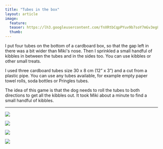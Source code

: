 ```yaml
---
title: "Tubes in the box"
layout: article
image:
  feature:
  teaser: https://lh3.googleusercontent.com/fnXRtbCqpPYuv9b7soY7mGv3eg8WiQOo8mvzBKSHjYcaMLndsEbNiT05E5GAR4skw5eT3ou8DCo2LOLAYVIIgfYDasQJnAd3_-mjwZMEzutj9k_Y1ZZTEHMva25ogXibkJlNZB3T0LOlneLX328qjIKd3QP0MawmyEoh3yBgRbdnpY-KOQWX2his8KB7csQ-bwxPuWnPypVvqb-WhvUVBkKA3eKNJhCzkU_83lLFZ4GBHYGaRNnq8RE3IsiNnMotkKpNyRf740N1CbYGKO_Qk6slP6tikHUgIwV2Xjtodueo3WisnL7CXm_MGGvqSbrzCM3DJSr34LPOe9Fe93pGrP8s8179mrYUmzWNiuYnGj5sbZaum-koLMzxVzGeyEenMKdzO2NkxMLydY1JUWvSDGw98CEGFPXzxDxE5CFhyp0B6vG440epbJTJdwRNwQKEz_FpNOmIWrp0DafX1EcSVmwtPw7zS_8vqgG7_mJ2acg80HPoWhSTqbuhGxdlWL45clPATJxZcULs6WrZ9Jyjgq0SKGqwKEBoGwEZM_IN7MI=w245
  thumb:
---
```


I put four tubes on the bottom of a cardboard box, so that the gap left in there was a bit wider than Miki's nose. Then I sprinkled a small handful of kibbles in between the tubes and in the sides too. You can use kibbles or other small treats.

I used three cardboard tubes size 30 x 8 cm (12” x 3”) and a cut from a plastic pipe. You can use any tubes available, for example empty paper towel rolls, soda bottles or Pringles tubes.

The idea of this game is that the dog needs to roll the tubes to both directions to get all the kibbles out. It took Miki about a minute to find a small handful of kibbles.

---

[![](https://lh3.googleusercontent.com/Hq7vsh6Tag44RDHM3KjxKBrdxoITavBu3mm8UI_8HpW_qfw9fHy2GETMe5kdYlE5VY2vSV3QXT_AVcMBkWEs2ZvAb_l7Zup7qdBG0AbRsGWvcCNXb5QD950LsMLdW3hCVU_jrpUmLQm9KgmzC9iA9tjFta3HbyuqGBzVdohWEoMlgj-5pggB2KesOhORCkefBfUB73HHxeJp-Ie_83aMpOPrA-QwWcaFdaDAMtCi2iaMt21H24hJEZQaxJcz9i9te6dO81_YTcCu6WcrZZ9ncwRBCgNkDTK9YpYJBTV4Ua-9it6wL9OGSQ6OoEMh7ukY2bqQQTyY9w7iCVffm8k-AnlEG_WaDNJD-GhHkeSsg9pvdoXiAAy_5bbcrKCe2oCoKwiolc43Xfi-HqAgbTjhff7AN82JXp0hYmW-mqxMMJGOkIEEV61uTIxflr8aGXtaXKGYJuK710Tb8XJnDS2VxEWaXgoaKLJbpgF5WJjTuiP-RFvBbMoHKkBleTPAeH-A0-DWNse5C09sqwIycYU7CumC2GlOU3N1WGGiaVPSyhU=w800)](https://lh3.googleusercontent.com/Hq7vsh6Tag44RDHM3KjxKBrdxoITavBu3mm8UI_8HpW_qfw9fHy2GETMe5kdYlE5VY2vSV3QXT_AVcMBkWEs2ZvAb_l7Zup7qdBG0AbRsGWvcCNXb5QD950LsMLdW3hCVU_jrpUmLQm9KgmzC9iA9tjFta3HbyuqGBzVdohWEoMlgj-5pggB2KesOhORCkefBfUB73HHxeJp-Ie_83aMpOPrA-QwWcaFdaDAMtCi2iaMt21H24hJEZQaxJcz9i9te6dO81_YTcCu6WcrZZ9ncwRBCgNkDTK9YpYJBTV4Ua-9it6wL9OGSQ6OoEMh7ukY2bqQQTyY9w7iCVffm8k-AnlEG_WaDNJD-GhHkeSsg9pvdoXiAAy_5bbcrKCe2oCoKwiolc43Xfi-HqAgbTjhff7AN82JXp0hYmW-mqxMMJGOkIEEV61uTIxflr8aGXtaXKGYJuK710Tb8XJnDS2VxEWaXgoaKLJbpgF5WJjTuiP-RFvBbMoHKkBleTPAeH-A0-DWNse5C09sqwIycYU7CumC2GlOU3N1WGGiaVPSyhU=s0)

[![](https://lh3.googleusercontent.com/B6xDWVyf1IZ8TkeIZi1USwJYZADQ95cpQ9Dq8UreXhrg9jMIs74Q-C9u70ggLxljIWZpfSZwfmgPZ38AjKckzTWtU-wpU9ikgKpaX9SKDyfeW3L0f1wsBnfVNiPOooSegh1rDCC-wDZmbFtqudJq_xpcSwjuM6l_vU1ierQLGTYl9cd6mCjAj-Cn-qZh-5J9iftCt3W3NJQopaZFHtDSm_2N4JhqpsHYKhwL2_JUPke4OGbAxcL4woreRr2ef_HF5wwOaqWFSIE_G7UbAv1wyKmGP_w1SRswRso9uxkspQqP4t9DgKYyuPM-ExCUkSFZ_W3qBshCxHhp4aWuKhUhMx1A2N7993drKm88K7bl46CU588TY8U8rHIa_LWLBjKrHxaSqtcRdt-PjhiGdnPWKdaE7SNAJ6yGCeDKSumrHRNdsNGOmO58ZZZgP_HnqvGuPozGmu8j3CkuBI-5e9HRnfX0MP_KNIGawamlN3_KlHZJ8aCne_nVR1d2q570P4etOAmt4dKPYY7u_52lY9z1swY2Ft4nYYMxdjWYA9lCIJc=w800)](https://lh3.googleusercontent.com/B6xDWVyf1IZ8TkeIZi1USwJYZADQ95cpQ9Dq8UreXhrg9jMIs74Q-C9u70ggLxljIWZpfSZwfmgPZ38AjKckzTWtU-wpU9ikgKpaX9SKDyfeW3L0f1wsBnfVNiPOooSegh1rDCC-wDZmbFtqudJq_xpcSwjuM6l_vU1ierQLGTYl9cd6mCjAj-Cn-qZh-5J9iftCt3W3NJQopaZFHtDSm_2N4JhqpsHYKhwL2_JUPke4OGbAxcL4woreRr2ef_HF5wwOaqWFSIE_G7UbAv1wyKmGP_w1SRswRso9uxkspQqP4t9DgKYyuPM-ExCUkSFZ_W3qBshCxHhp4aWuKhUhMx1A2N7993drKm88K7bl46CU588TY8U8rHIa_LWLBjKrHxaSqtcRdt-PjhiGdnPWKdaE7SNAJ6yGCeDKSumrHRNdsNGOmO58ZZZgP_HnqvGuPozGmu8j3CkuBI-5e9HRnfX0MP_KNIGawamlN3_KlHZJ8aCne_nVR1d2q570P4etOAmt4dKPYY7u_52lY9z1swY2Ft4nYYMxdjWYA9lCIJc=s0)

[![](https://lh3.googleusercontent.com/iSfHO__V3eVfWwxgVWuac-OMRaIz16kT1IDO1f9SJRcFuBegjP6T0IuGe2YzEGvmNVVXIEKSV4q4h6SIghw5ZHrtFdKpuBnTyDRb4QftFHhmEnC62QnlGU7FiaBkddFI8ZtrMwWVawU7YuXMH7hWCAs5qnR6h0Kklm9yj9EPeUmwgl6ePRtXH3-YcqH-jwAqyCOWpsDtjse1_bwZfLzSjiy3BA8xFsccCGkpSZk5i6gCrSdAkZvT_LlIyOxsjquc8hykhRwwSB7sCU69iJxwBXJgkwCOCXGYsJAMp1fq1mij3YOHxD4ZmmWfLYjox1t9SHEKjesxctF7ndokO6U4FBpmWyoTiD2WeuyXJ2i7YEgs2j5-JPk-ulkta-D1LstZmFPxpQqt-orzwKahxJGvrBdcMCZhUsbig4XLhgkcaUZlY2xl5FhS1Xah03HzwmuEhOQv-G2hvgZso5HEpSGtomzLpUgrSbu86kkom-l4bkk4nuH9EDzJgXXKrNlYm9R1j7Arv0yxdTHolO46fEXWQmEtFLObAtFaz5aMA-Bz4cE=w800)](https://lh3.googleusercontent.com/iSfHO__V3eVfWwxgVWuac-OMRaIz16kT1IDO1f9SJRcFuBegjP6T0IuGe2YzEGvmNVVXIEKSV4q4h6SIghw5ZHrtFdKpuBnTyDRb4QftFHhmEnC62QnlGU7FiaBkddFI8ZtrMwWVawU7YuXMH7hWCAs5qnR6h0Kklm9yj9EPeUmwgl6ePRtXH3-YcqH-jwAqyCOWpsDtjse1_bwZfLzSjiy3BA8xFsccCGkpSZk5i6gCrSdAkZvT_LlIyOxsjquc8hykhRwwSB7sCU69iJxwBXJgkwCOCXGYsJAMp1fq1mij3YOHxD4ZmmWfLYjox1t9SHEKjesxctF7ndokO6U4FBpmWyoTiD2WeuyXJ2i7YEgs2j5-JPk-ulkta-D1LstZmFPxpQqt-orzwKahxJGvrBdcMCZhUsbig4XLhgkcaUZlY2xl5FhS1Xah03HzwmuEhOQv-G2hvgZso5HEpSGtomzLpUgrSbu86kkom-l4bkk4nuH9EDzJgXXKrNlYm9R1j7Arv0yxdTHolO46fEXWQmEtFLObAtFaz5aMA-Bz4cE=s0)

[![](https://lh3.googleusercontent.com/mLln5yk-FEiGG6pURSakfWwFLv8b5phh1qNHBAUn0eHGqoOhhkeYUVCD90W7-Rb800bUjYSQOxMUUzKcwSRYnyLKWbwYJkIPvbD7wbyV1gdmyd9lzOut7tZpfddfrobFq2XTbepVN5PwcJTS_MRw7zsEF3UUR7VAKCY5siOBet5wX4BagxyjoqwgC-BXfiEu4WEBkOlra0TNC5BGq0uSTysKp2DiTnFHlWVKtEZugHj4sgbCdVc3YfEIBat4ck2zl-2dliMp86f0e0wOiZXkSslYc3UEWPT_Hmi24ccwzYu_u18R4SqFpXbPLfAgTYZMaREI0NYJN8ZpHvaSP2gEON76v1FAtWi17lGjvXp5WhrxfyQhSqnS_DT2KE9EtoE7_A5JEe5hryFYsHHzjYChjVS1-PW75CeFoDbUBdssM9JqBPzkXh0JcHN58H5SmCU_PuO7QmbXtziM6MkucTQKEzK22iCA_TthtcnqYpuqqs3mygjNlUdOua_EsYsFf2axQHPQvOMth-hMOkYmMvXeD6q16g-w4813Ph8wkIaZ-go=w800)](https://lh3.googleusercontent.com/mLln5yk-FEiGG6pURSakfWwFLv8b5phh1qNHBAUn0eHGqoOhhkeYUVCD90W7-Rb800bUjYSQOxMUUzKcwSRYnyLKWbwYJkIPvbD7wbyV1gdmyd9lzOut7tZpfddfrobFq2XTbepVN5PwcJTS_MRw7zsEF3UUR7VAKCY5siOBet5wX4BagxyjoqwgC-BXfiEu4WEBkOlra0TNC5BGq0uSTysKp2DiTnFHlWVKtEZugHj4sgbCdVc3YfEIBat4ck2zl-2dliMp86f0e0wOiZXkSslYc3UEWPT_Hmi24ccwzYu_u18R4SqFpXbPLfAgTYZMaREI0NYJN8ZpHvaSP2gEON76v1FAtWi17lGjvXp5WhrxfyQhSqnS_DT2KE9EtoE7_A5JEe5hryFYsHHzjYChjVS1-PW75CeFoDbUBdssM9JqBPzkXh0JcHN58H5SmCU_PuO7QmbXtziM6MkucTQKEzK22iCA_TthtcnqYpuqqs3mygjNlUdOua_EsYsFf2axQHPQvOMth-hMOkYmMvXeD6q16g-w4813Ph8wkIaZ-go=s0)
